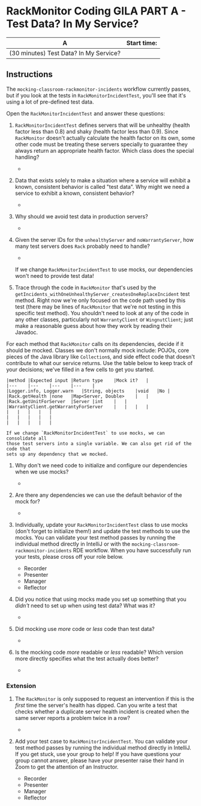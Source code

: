# RackMonitor Coding GILA PART A - Test Data? In My Service?

|A	|Start time:	|
|---	|---	|
|(30 minutes) Test Data? In My Service?	|	|

## Instructions

The `mocking-classroom-rackmonitor-incidents` workflow currently passes,
but if you look at the tests in `RackMonitorIncidentTest`, you'll see that it's
using a lot of pre-defined test data. 

Open the `RackMonitorIncidentTest` and answer these questions:

1. `RackMonitorIncidentTest` defines servers that will be unhealthy (health
   factor less than 0.8) and shaky (health factor less than 0.9). Since
   `RackMonitor` doesn't actually calculate the health factor on its own, some
   other code must be treating these servers specially to guarantee they always
   return an appropriate health factor. Which class does the special handling?
   * <div class="answer-space essay"/>
2. Data that exists solely to make a situation where a service will exhibit a
   known, consistent behavior is called "test data". Why might we need a
   service to exhibit a known, consistent behavior?
   * <div class="answer-space essay"/>
3. Why should we avoid test data in production servers?
   * <div class="answer-space essay"/>
4. Given the server IDs for the `unhealthyServer` and `noWarrantyServer`, how
   many test servers does `Rack` probably need to handle? 
   * <div class="answer-space essay"/>

    If we change `RackMonitorIncidentTest` to use mocks, our dependencies won't
    need to provide test data!

5.  Trace through the code in `RackMonitor` that's used by the
    `getIncidents_withOneUnhealthyServer_createsOneReplaceIncident` test method.
    Right now we're only focused on the code path used by this test (there may be
    lines of `RackMonitor` that we're not testing in this specific test method).
    You shouldn't need to look at any of the code in any other classes,
    particularly not `WarrantyClient` or `WingnutClient`; just make a reasonable
    guess about how they work by reading their Javadoc.

   For each method that `RackMonitor` calls on its dependencies, decide if it
   should be mocked. Classes we don't normally mock include: POJOs, core pieces
   of the Java library like `Collection`s, and side effect code that doesn't
   contribute to what our service returns. Use the table below to keep track of
   your decisions; we've filled in a few cells to get you started.

    |method	|Expected input	|Return type	|Mock it?	|
    |---	|---	|---	|---	|
    |Logger.info, Logger.warn	|String, objects	|void	|No	|
    |Rack.getHealth	|none	|Map<Server, Double>	|	|
    |Rack.getUnitForServer	|Server	|int	|	|
    |WarrantyClient.getWarrantyForServer	|	|	|	|
    |	|	|	|	|
    |	|	|	|	|
    |	|	|	|	|

    If we change `RackMonitorIncidentTest` to use mocks, we can consolidate all
    those test servers into a single variable. We can also get rid of the code that
    sets up any dependency that we mocked. 

1. Why don't we need code to initialize and configure our dependencies when we
   use mocks?
   * <div class="answer-space essay"/>
   
2. Are there any dependencies we can use the default behavior of the mock for?
   * <div class="answer-space essay"/>
   
3. Individually, update your `RackMonitorIncidentTest` class to use mocks
   (don't forget to initialize them!) and update the test methods to use the
   mocks. You can validate your test method passes by running the individual
   method directly in IntelliJ or with the
   `mocking-classroom-rackmonitor-incidents` RDE workflow. When you have
   successfully run your tests, please cross off your role below.

    * Recorder
    * Presenter
    * Manager
    * Reflector

1. Did you notice that using mocks made you set up something that you *didn't*
   need to set up when using test data? What was it?
    * <div class="answer-space essay"/>
    
2. Did mocking use *more* code or *less* code than test data?
    * <div class="answer-space essay"/>
    
3. Is the mocking code *more* readable or *less* readable? Which version more
   directly specifies what the test actually does better? 
    * <div class="answer-space essay"/>

### Extension

1. The `RackMonitor` is only supposed to request an intervention if this is the
   *first* time the server's health has dipped. Can you write a test that
   checks whether a duplicate server health incident is created when the same
   server reports a problem twice in a row?
   * <div class="answer-space essay"/>
2. Add your test case to `RackMonitorIncidentTest`. You can validate your test
   method passes by running the individual method directly in IntelliJ. If you
   get stuck, use your group to help! If you have questions your group cannot
   answer, please have your presenter raise their hand in Zoom to get the
   attention of an Instructor.

    * Recorder
    * Presenter
    * Manager
    * Reflector
